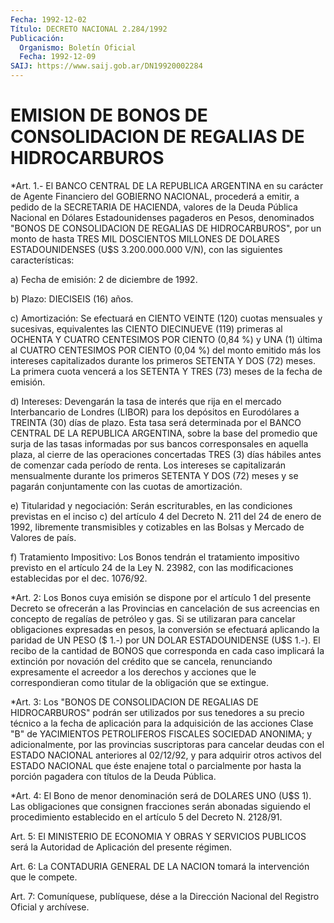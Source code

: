 ```yaml
---
Fecha: 1992-12-02
Título: DECRETO NACIONAL 2.284/1992
Publicación:
  Organismo: Boletín Oficial
  Fecha: 1992-12-09
SAIJ: https://www.saij.gob.ar/DN19920002284
---
```

# EMISION DE BONOS DE CONSOLIDACION DE REGALIAS DE HIDROCARBUROS

<a id="1"></a>
*Art.  1.-  El  BANCO  CENTRAL DE LA REPUBLICA ARGENTINA en su carácter de Agente Financiero  del  GOBIERNO  NACIONAL, procederá a emitir, a pedido de la SECRETARIA DE HACIENDA,  valores de la Deuda Pública  Nacional  en Dólares Estadounidenses pagaderos  en  Pesos, denominados "BONOS DE  CONSOLIDACION DE REGALIAS DE HIDROCARBUROS", por  un monto de hasta TRES  MIL  DOSCIENTOS  MILLONES  DE  DOLARES ESTADOUNIDENSES    (U$S  3.200.000.000  V/N),  con  las  siguientes características:

a) Fecha de emisión: 2 de diciembre de 1992.

b) Plazo: DIECISEIS (16) años.

c)  Amortización:  Se  efectuará  en  CIENTO  VEINTE  (120)  cuotas mensuales y sucesivas,  equivalentes  las  CIENTO  DIECINUEVE (119) primeras al OCHENTA Y CUATRO CENTESIMOS POR CIENTO (0,84  %)  y UNA (1)  última  al  CUATRO  CENTESIMOS  POR  CIENTO (0,04 %) del monto emitido  más  los  intereses  capitalizados  durante  los  primeros SETENTA Y DOS (72) meses. La primera cuota vencerá  a los SETENTA Y TRES (73) meses de la fecha de emisión.

d) Intereses: Devengarán la tasa de interés que rija  en el mercado Interbancario de Londres (LIBOR) para los depósitos en  Eurodólares a  TREINTA  (30) días de plazo. Esta tasa será determinada  por  el BANCO  CENTRAL  DE  LA  REPUBLICA    ARGENTINA,  sobre  la base del promedio   que  surja  de  las  tasas  informadas  por  sus  bancos corresponsales  en  aquella  plaza,  al  cierre  de las operaciones concertadas  TRES (3) días hábiles antes de comenzar  cada  período de renta. Los  intereses  se capitalizarán mensualmente durante los primeros SETENTA Y DOS (72)  meses  y  se pagarán conjuntamente con las cuotas de amortización.

e)  Titularidad  y  negociación:  Serán  escriturables,    en   las condiciones  previstas  en  el inciso c) del artículo 4 del Decreto N.  211  del  24  de  enero  de 1992,  libremente  transmisibles  y cotizables  en  las  Bolsas y Mercado  de  Valores  de  país.

f)  Tratamiento  Impositivo:   Los  Bonos  tendrán  el  tratamiento impositivo previsto en el artículo  24  de la Ley N. 23982, con las modificaciones establecidas por el dec. 1076/92.

<a id="2"></a>
*Art.  2:  Los Bonos cuya emisión se dispone por el artículo 1 del presente Decreto  se  ofrecerán a las Provincias en cancelación de sus acreencias en concepto  de regalías de petróleo y gas. Si se utilizaran  para  cancelar obligaciones  expresadas  en  pesos,  la conversión se efectuará  aplicando  la  paridad  de UN PESO ($ 1.-) por UN DOLAR ESTADOUNIDENSE (U$S 1.-). El recibo de  la cantidad de BONOS  que  corresponda  en  cada  caso implicará la extinción  por novación del crédito que se cancela,  renunciando  expresamente  el acreedor  a  los  derechos  y  acciones que le correspondieran como titular de la obligación que se extingue.

<a id="3"></a>
*Art. 3: Los "BONOS DE CONSOLIDACION DE REGALIAS DE HIDROCARBUROS"  podrán ser utilizados por sus tenedores a su precio técnico  a la fecha  de  aplicación  para  la  adquisición  de  las acciones Clase  "B"  de  YACIMIENTOS PETROLIFEROS FISCALES SOCIEDAD ANONIMA; y adicionalmente,  por  las  provincias  suscriptoras para cancelar deudas con  el ESTADO NACIONAL anteriores  al  02/12/92, y para adquirir otros  activos del ESTADO NACIONAL  que éste  enajene total  o parcialmente por hasta la porción pagadera con títulos  de la Deuda Pública.

<a id="4"></a>
*Art. 4: El Bono de menor denominación será de DOLARES UNO (U$S 1).  Las  obligaciones  que  consignen  fracciones  serán  abonadas siguiendo  el    procedimiento  establecido  en  el  artículo 5 del Decreto N. 2128/91.

<a id="5"></a>
Art. 5: El MINISTERIO DE ECONOMIA Y OBRAS Y SERVICIOS PUBLICOS será la Autoridad de Aplicación del presente régimen.

<a id="6"></a>
Art. 6: La CONTADURIA GENERAL DE LA NACION tomará la intervención que le compete.

<a id="7"></a>
Art.  7: Comuníquese, publíquese, dése a la Dirección Nacional del Registro Oficial y archívese.